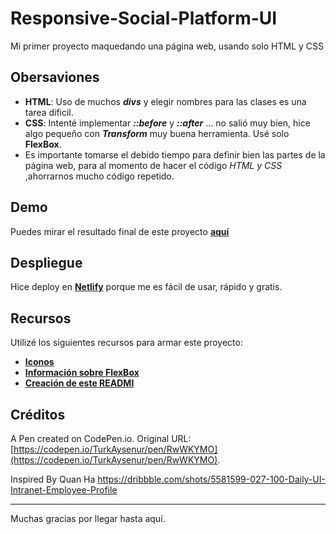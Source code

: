 # Responsive-Social-Platform-UI

Mi primer proyecto maquedando una página web, usando solo HTML y CSS

## Obersaviones
* **HTML**: Uso de muchos _**divs**_ y elegir nombres para las clases es una tarea dificil.
* **CSS**: Intenté implementar _**::before**_ y _**::after**_ ... no salió muy bien, hice algo pequeño con _**Transform**_ muy buena herramienta. Usé solo **FlexBox**.
* Es importante tomarse el debido tiempo para definir bien las partes de la página web, para al momento de hacer el código _HTML y CSS_ ,ahorrarnos mucho código repetido.

## Demo

Puedes mirar el resultado final de este proyecto [**aquí**](https://responsive-social-platform-ui.netlify.app/)

## Despliegue

Hice deploy en [**Netlify**](https://www.netlify.com/) porque me es fácil de usar, rápido y gratis.

## Recursos

Utilizé los siguientes recursos para armar este proyecto:
* [**Iconos**](https://feathericons.com/)
* [**Información sobre FlexBox**](https://css-tricks.com/snippets/css/a-guide-to-flexbox/)
* [**Creación de este READMI**](https://gist.github.com/Villanuevand/6386899f70346d4580c723232524d35a)

## Créditos

A Pen created on CodePen.io. Original URL: [https://codepen.io/TurkAysenur/pen/RwWKYMO](https://codepen.io/TurkAysenur/pen/RwWKYMO).

Inspired By Quan Ha
https://dribbble.com/shots/5581599-027-100-Daily-UI-Intranet-Employee-Profile


---
Muchas gracias por llegar hasta aquí.
